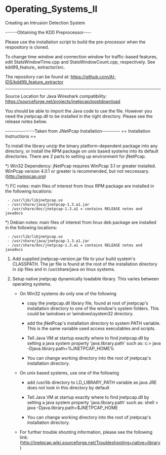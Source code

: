 # Operating_Systems_II
Creating an Intrusion Detection System

------Obtaining the KDD Preprocessor----

Please use the installation script to build the pre-processor when the respository is cloned.

To change time window and connection window for traffic-based features, edit
StatsWindowTime.cpp and StatsWindowCount.cpp, respectively. See kdd99_feature_
extractor/src.

The repository can be found at:
https://github.com/AI-IDS/kdd99_feature_extractor

----------------------------------------

Source Location for Java Wireshark compatibility:
https://sourceforge.net/projects/jnetpcap/postdownload

You should be able to import the Java code to use the file. However you need the jnetpcap.dll to be installed in the right directory. Please see the release notes below.

---------------Taken from JNetPcap Installation---------
== Installation Instructions ==

To install the library unzip the binary platform-dependent package into any
directory, or install the RPM package on unix based systems into its default
directories. There are 2 parts to setting up environment for jNetPcap.

  *) Win32 Dependency: jNetPcap requires WinPcap 3.1 or greater installed. 
                       WinPcap version 4.0.1 or greater is recommended, but not 
                       neccessary. (http://winpcap.org)
                       
  *) FC notes: main files of interest from linux RPM package are installed 
                  in the following locations:
  
     - /usr/lib/libjnetpcap.so
     - /usr/share/java/jnetpcap-1.3.a1.jar 
     - /usr/share/doc/jnetpcap-1.3.a1 = contains RELEASE notes and javadocs

  *) Debian notes: main files of interest from linux deb package are installed 
                  in the following locations:
  
     - /usr/lib/libjnetpcap.so
     - /usr/share/java/jnetpcap-1.3.a1.jar 
     - /usr/share/doc/jnetpcap-1.3.a1 = contains RELEASE notes and javadocs

  1) Add supplied jnetpcap-version.jar file to your build system's CLASSPATH.
     The jar file is found at the root of the installation directory in zip 
     files and in /usr/share/java on linux systems.
  
  2) Setup native jnetpcap dynamically loadable library. This varies between
     operating systems.
     
     * On Win32 systems do only one of the following
     
       - copy the jnetpcap.dll library file, found at root of jnetpcap's
         installation directory to one of the window's system folders. This
         could be \windows or \windows\system32 directory.
         
       - add the jNetPcap's installation directory to system PATH variable. This
         is the same variable used access executables and scripts.
         
       - Tell Java VM at startup exactly where to find jnetpcap.dll by setting
         a java system property 'java.library.path' such as:
           c:\> java -Djava.library.path=%JNETPCAP_HOME%
           
       - You can change working directory into the root of jnetpcap's 
         installation directory.
         
     * On unix based systems, use one of the following
       - add /usr/lib directory to LD_LIBRARY_PATH variable as java JRE does not
         look in this directory by default
       
       - Tell Java VM at startup exactly where to find jnetpcap.dll by setting
         a java system property 'java.library.path' such as:
           shell > java -Djava.library.path=$JNETPCAP_HOME
           
       - You can change working directory into the root of jnetpcap's 
         installation directory.
         
     * For further trouble shooting information, please see the following link:
       (http://jnetpcap.wiki.sourceforge.net/Troubleshooting+native+library)
